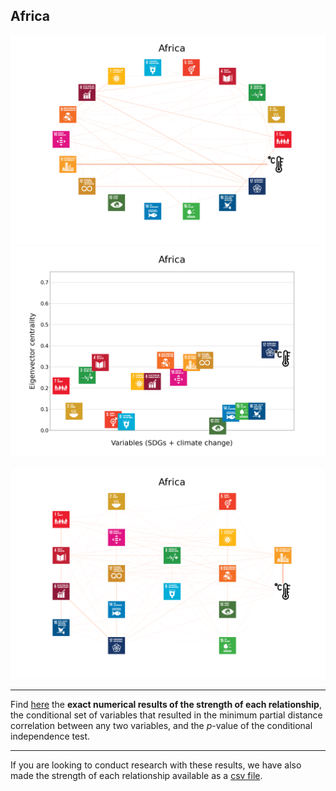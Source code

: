 ## Africa

<img src="Africa_circular_network_logos.png">
<img src="Africa_eigenvector_centrality.png">
<br>
<br>
<img src="Africa_multipartite_network_logos_cluster.png">

---

Find <a href="TLPH_website_tables_6-6.pdf" target="_blank">here</a> the **exact numerical results of the strength of each relationship**, the conditional set of variables that resulted in the minimum partial distance correlation between any two variables, and the _p_-value of the conditional independence test.

---

If you are looking to conduct research with these results, we have also made the strength of each relationship available as a <a href="/..Results/csv/conditions_Africa.csv">csv file</a>. 
